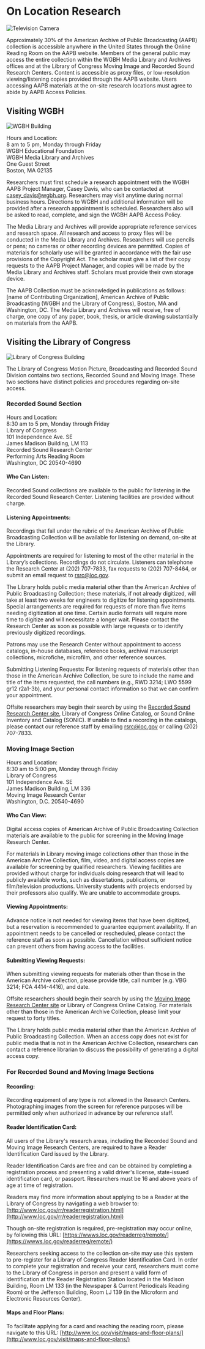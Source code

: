 # On Location Research

![Television Camera](/page-banners/banner2.jpg)


Approximately 30% of the American Archive of Public Broadcasting (AAPB) collection is accessible anywhere in the United States through the Online Reading Room on the AAPB website. Members of the general public may access the entire collection within the WGBH Media Library and Archives offices and at the Library of Congress Moving Image and Recorded Sound Research Centers. Content is accessible as proxy files, or low-resolution viewing/listening copies provided through the AAPB website. Users accessing AAPB materials at the on-site research locations must agree to abide by AAPB Access Policies.

## Visiting WGBH

![WGBH Building](https://s3.amazonaws.com/americanarchive.org/on-location/wgbh-exterior.jpg "Courtesy of WGBH")

Hours and Location:<br/>
8 am to 5 pm, Monday through Friday<br/>
WGBH Educational Foundation<br/>
WGBH Media Library and Archives<br/>
One Guest Street<br/>
Boston, MA 02135<br/>

Researchers must first schedule a research appointment with the WGBH AAPB Project Manager, Casey Davis, who can be contacted at casey_davis@wgbh.org. Researchers may visit anytime during normal business hours. Directions to WGBH and additional information will be provided after a research appointment is scheduled. Researchers also will be asked to read, complete, and sign the WGBH AAPB Access Policy.

The Media Library and Archives will provide appropriate reference services and research space. All research and access to proxy files will be conducted in the Media Library and Archives. Researchers will use pencils or pens; no cameras or other recording devices are permitted. Copies of materials for scholarly use will be granted in accordance with the fair use provisions of the Copyright Act. The scholar must give a list of their copy requests to the AAPB Project Manager, and copies will be made by the Media Library and Archives staff. Scholars must provide their own storage device.

The AAPB Collection must be acknowledged in publications as follows: [name of Contributing Organization], American Archive of Public Broadcasting (WGBH and the Library of Congress), Boston, MA and Washington, DC. The Media Library and Archives will receive, free of charge, one copy of any paper, book, thesis, or article drawing substantially on materials from the AAPB.

## Visiting the Library of Congress

![Library of Congress Building](https://s3.amazonaws.com/americanarchive.org/on-location/library-exterior.jpg "Courtesy of the Library of Congress")

The Library of Congress Motion Picture, Broadcasting and Recorded Sound Division contains two sections, Recorded Sound and Moving Image. These two sections have distinct policies and procedures regarding on-site access.

### Recorded Sound Section
Hours and Location:<br/>
8:30 am to 5 pm, Monday through Friday<br/>
Library of Congress<br/>
101 Independence Ave. SE<br/>
James Madison Building, LM 113<br/>
Recorded Sound Research Center<br/>
Performing Arts Reading Room<br/>
Washington, DC 20540-4690<br/>

#### Who Can Listen:

Recorded Sound collections are available to the public for listening in the Recorded Sound Research Center. Listening facilities are provided without charge.

#### Listening Appointments:
Recordings that fall under the rubric of the American Archive of Public Broadcasting Collection will be available for listening on demand, on-site at the Library.

Appointments are required for listening to most of the other material in the Library’s collections. Recordings do not circulate. Listeners can telephone the Research Center at (202) 707-7833, fax requests to (202) 707-8464, or submit an email request to rsrc@loc.gov.

The Library holds public media material other than the American Archive of Public Broadcasting Collection; these materials, if not already digitized, will take at least two weeks for engineers to digitize for listening appointments. Special arrangements are required for requests of more than five items needing digitization at one time. Certain audio formats will require more time to digitize and will necessitate a longer wait. Please contact the Research Center as soon as possible with large requests or to identify previously digitized recordings.

Patrons may use the Research Center without appointment to access catalogs, in-house databases, reference books, archival manuscript collections, microfiche, microfilm, and other reference sources.

Submitting Listening Requests:
For listening requests of materials other than those in the American Archive Collection, be sure to include the name and title of the items requested, the call numbers (e.g., RWD 3214; LWO 5599 gr12 r2a1-3b), and your personal contact information so that we can confirm your appointment.

Offsite researchers may begin their search by using the [Recorded Sound Research Center site](http://www.loc.gov/rr/record/), Library of Congress Online Catalog, or Sound Online Inventory and Catalog (SONIC). If unable to find a recording in the catalogs, please contact our reference staff by emailing rsrc@loc.gov or calling (202) 707-7833.

### Moving Image Section
Hours and Location:<br/>
8:30 am to 5:00 pm, Monday through Friday<br/>
Library of Congress<br/>
101 Independence Ave. SE<br/>
James Madison Building, LM 336<br/>
Moving Image Research Center<br/>
Washington, D.C. 20540-4690<br/>

#### Who Can View:
Digital access copies of American Archive of Public Broadcasting Collection materials are available to the public for screening in the Moving Image Research Center.

For materials in Library moving image collections other than those in the American Archive Collection, film, video, and digital access copies are available for screening by qualified researchers.  Viewing facilities are provided without charge for individuals doing research that will lead to publicly available works, such as dissertations, publications, or film/television productions.  University students with projects endorsed by their professors also qualify. We are unable to accommodate groups.

#### Viewing Appointments:

Advance notice is not needed for viewing items that have been digitized, but a reservation is recommended to guarantee equipment availability.  If an appointment needs to be cancelled or rescheduled, please contact the reference staff as soon as possible.  Cancellation without sufficient notice can prevent others from having access to the facilities.

#### Submitting Viewing Requests:
When submitting viewing requests for materials other than those in the American Archive collection, please provide title, call number (e.g. VBG 3214; FCA 4414-4416), and date.

Offsite researchers should begin their search by using the [Moving Image Research Center site](http://www.loc.gov/rr/mopic/) or Library of Congress Online Catalog.  For materials other than those in the American Archive Collection, please limit your request to forty titles.

The Library holds public media material other than the American Archive of Public Broadcasting Collection. When an access copy does not exist for public media that is not in the American Archive Collection, researchers can contact a reference librarian to discuss the possibility of generating a digital access copy.

### For Recorded Sound and Moving Image Sections

#### Recording:
Recording equipment of any type is not allowed in the Research Centers. Photographing images from the screen for reference purposes will be permitted only when authorized in advance by our reference staff.

#### Reader Identification Card:
All users of the Library's research areas, including the Recorded Sound and Moving Image Research Centers, are required to have a Reader Identification Card issued by the Library.

Reader Identification Cards are free and can be obtained by completing a registration process and presenting a valid driver's license, state-issued identification card, or passport. Researchers must be 16 and above years of age at time of registration.

Readers may find more information about applying to be a Reader at the Library of Congress by navigating a web browser to: [http://www.loc.gov/rr/readerregistration.html](http://www.loc.gov/rr/readerregistration.html)

Though on-site registration is required, pre-registration may occur online, by following this URL: [https://wwws.loc.gov/readerreg/remote/](https://wwws.loc.gov/readerreg/remote/)

Researchers seeking access to the collection on-site may use this system to pre-register for a Library of Congress Reader Identification Card. In order to complete your registration and receive your card, researchers must come to the Library of Congress in person and present a valid form of identification at the Reader Registration Station located in the Madison Building, Room LM 133 (in the Newspaper & Current Periodicals Reading Room) or the Jefferson Building, Room LJ 139 (in the Microform and Electronic Resources Center).

#### Maps and Floor Plans:
To facilitate applying for a card and reaching the reading room, please navigate to this URL: [http://www.loc.gov/visit/maps-and-floor-plans/](http://www.loc.gov/visit/maps-and-floor-plans/)






